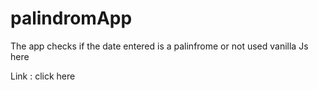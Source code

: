 # palindromApp
The app checks if the date entered is a palinfrome or not 
used vanilla Js here

Link : <link href="https://testmybirthday.netlify.app/index.htm">click here</link>
